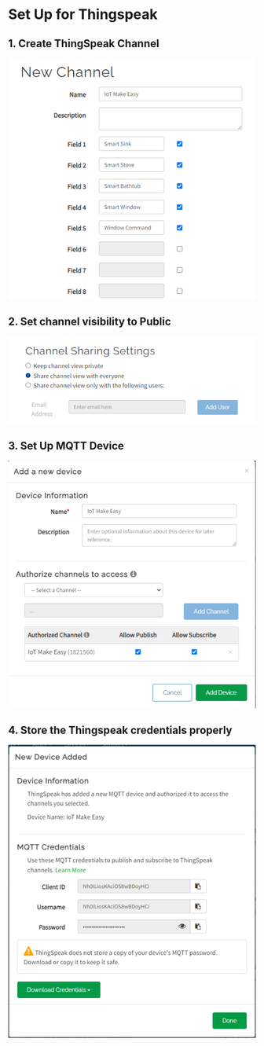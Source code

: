 # Set Up for Thingspeak

## 1. Create ThingSpeak Channel

![](../images/thingspeak1.png)

## 2. Set channel visibility to Public

![](../images/thingspeak2.png)

## 3. Set Up MQTT Device

![](../images/thingspeak3.png)

## 4. Store the Thingspeak credentials properly

![](../images/thingspeak4.png)